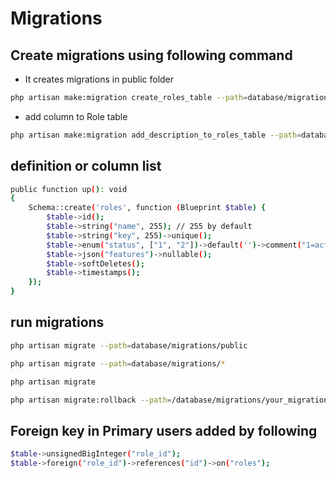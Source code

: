# Migrations

## Create migrations using following command

- It creates migrations in public folder

```bash
php artisan make:migration create_roles_table --path=database/migrations/public
```

- add column to Role table

```bash
php artisan make:migration add_description_to_roles_table --path=database/migrations/public
```

## definition or column list

```bash
public function up(): void
{
    Schema::create('roles', function (Blueprint $table) {
        $table->id();
        $table->string("name", 255); // 255 by default
        $table->string("key", 255)->unique();
        $table->enum("status", ["1", "2"])->default('')->comment("1=active 2=deactivated");
        $table->json("features")->nullable();
        $table->softDeletes();
        $table->timestamps();
    });
}
```

## run migrations

```bash
php artisan migrate --path=database/migrations/public
```

```bash
php artisan migrate --path=database/migrations/*
```

```bash
php artisan migrate
```

```bash
php artisan migrate:rollback --path=/database/migrations/your_migration_file.php
```

## Foreign key in Primary users added by following

```bash
$table->unsignedBigInteger("role_id");
$table->foreign("role_id")->references("id")->on("roles");
```
